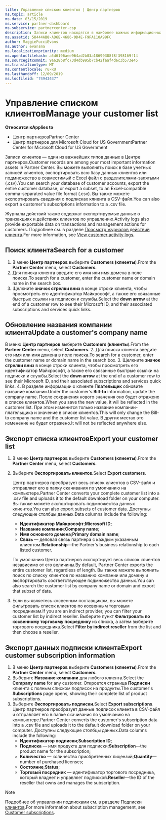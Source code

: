 ```yaml
---
title: Управление списком клиентов | Центр партнеров
ms.topic: article
ms.date: 03/15/2019
ms.service: partner-dashboard
ms.subservice: partnercenter-csp
description: Записи клиентов находятся в наиболее важных информационных ресурсах. Узнайте, как просматривать, искать, обновлять и экспортировать данные в списке клиентов.
ms.assetid: 58444AB8-AD6E-4686-9D4E-F9FA110A99FC
author: MaggiePucciEvans
ms.author: evansma
ms.localizationpriority: medium
ms.openlocfilehash: a5d6196aee964ad2b03a18699388f8f398169f14
ms.sourcegitcommit: 9a628b8fc73d4db995b7cb42faaf4d6c3b573e45
ms.translationtype: MT
ms.contentlocale: ru-RU
ms.lasthandoff: 12/09/2019
ms.locfileid: "74943437"
---
```

# <a name="manage-your-customer-list"></a><span data-ttu-id="fde2e-104">Управление списком клиентов</span><span class="sxs-lookup"><span data-stu-id="fde2e-104">Manage your customer list</span></span>

<span data-ttu-id="fde2e-105">**Относится к**</span><span class="sxs-lookup"><span data-stu-id="fde2e-105">**Applies to**</span></span>

-  <span data-ttu-id="fde2e-106">Центр партнеров</span><span class="sxs-lookup"><span data-stu-id="fde2e-106">Partner Center</span></span>
-  <span data-ttu-id="fde2e-107">Центр партнеров для Microsoft Cloud for US Government</span><span class="sxs-lookup"><span data-stu-id="fde2e-107">Partner Center for Microsoft Cloud for US Government</span></span>


<span data-ttu-id="fde2e-108">Записи клиентов — один из важнейших типов данных в Центре партнеров.</span><span class="sxs-lookup"><span data-stu-id="fde2e-108">Customer records are among your most important information assets in Partner Center.</span></span> <span data-ttu-id="fde2e-109">Вы можете выполнять поиск в базе учетных записей клиентов, экспортировать всю базу данных клиентов или подмножество в совместимый с Excel файл с разделителями-запятыми (.csv).</span><span class="sxs-lookup"><span data-stu-id="fde2e-109">You can search your database of customer accounts, export the entire customer database, or export a subset, to an Excel-compatible comma-separated value file format (.csv).</span></span> <span data-ttu-id="fde2e-110">Вы также можете экспортировать сведения о подписках клиента в CSV-файл.</span><span class="sxs-lookup"><span data-stu-id="fde2e-110">You can also export a customer's subscriptions information to a .csv file.</span></span>

<span data-ttu-id="fde2e-111">Журналы действий также содержат экспортируемые данные о транзакциях и действиях клиентов по управлению.</span><span class="sxs-lookup"><span data-stu-id="fde2e-111">Activity logs also provide exportable data on transactions and management actions for customers.</span></span> <span data-ttu-id="fde2e-112">Подробнее см. в разделе [Просмотр журналов действий клиента](activity-logs.md).</span><span class="sxs-lookup"><span data-stu-id="fde2e-112">For more information, see [View customer activity logs](activity-logs.md).</span></span>


## <a name="search-for-a-customer"></a><span data-ttu-id="fde2e-113">Поиск клиента</span><span class="sxs-lookup"><span data-stu-id="fde2e-113">Search for a customer</span></span>

1.  <span data-ttu-id="fde2e-114">В меню **Центр партнеров** выберите **Customers (клиенты**).</span><span class="sxs-lookup"><span data-stu-id="fde2e-114">From the **Partner Center** menu, select **Customers**.</span></span>
2.  <span data-ttu-id="fde2e-115">Для поиска клиента введите его имя или имя домена в поле поиска.</span><span class="sxs-lookup"><span data-stu-id="fde2e-115">To search for a customer, enter the customer name or domain name in the search box.</span></span>
3.  <span data-ttu-id="fde2e-116">Щелкните **значок стрелки вниз** в конце строки клиента, чтобы просмотреть его идентификатор Майкрософт, а также его связанные быстрые ссылки на подписки и службы.</span><span class="sxs-lookup"><span data-stu-id="fde2e-116">Select the **down arrow** at the end of a customer row to see their Microsoft ID, and their associated subscriptions and services quick links.</span></span>

## <a name="update-a-customers-company-name"></a><span data-ttu-id="fde2e-117">Обновление названия компании клиента</span><span class="sxs-lookup"><span data-stu-id="fde2e-117">Update a customer's company name</span></span>

<span data-ttu-id="fde2e-118">В меню **Центр партнеров** выберите **Customers (клиенты**).</span><span class="sxs-lookup"><span data-stu-id="fde2e-118">From the **Partner Center** menu, select **Customers**.</span></span>
2.  <span data-ttu-id="fde2e-119">Для поиска клиента введите его имя или имя домена в поле поиска.</span><span class="sxs-lookup"><span data-stu-id="fde2e-119">To search for a customer, enter the customer name or domain name in the search box.</span></span>
3.  <span data-ttu-id="fde2e-120">Щелкните **значок стрелки вниз** в конце строки клиента, чтобы просмотреть его идентификатор Майкрософт, а также его связанные быстрые ссылки на подписки и службы.</span><span class="sxs-lookup"><span data-stu-id="fde2e-120">Select the **down arrow** at the end of a customer row to see their Microsoft ID, and their associated subscriptions and services quick links.</span></span>
4.  <span data-ttu-id="fde2e-121">В разделе информации о клиенте **Плательщик** обновите название компании.</span><span class="sxs-lookup"><span data-stu-id="fde2e-121">Under the customer's **Bill-to** information, update the company name.</span></span> <span data-ttu-id="fde2e-122">После сохранения нового значения оно будет отражено в списке клиентов.</span><span class="sxs-lookup"><span data-stu-id="fde2e-122">When you save the new value, it will be reflected in the customer list.</span></span> <span data-ttu-id="fde2e-123">При этом изменится только название компании-плательщика и значение в списке клиентов.</span><span class="sxs-lookup"><span data-stu-id="fde2e-123">This will only change the Bill-to company name and the customer list value.</span></span> <span data-ttu-id="fde2e-124">В других местах это изменение не будет отражено.</span><span class="sxs-lookup"><span data-stu-id="fde2e-124">It will not be reflected anywhere else.</span></span>

## <a name="export-your-customer-list"></a><span data-ttu-id="fde2e-125">Экспорт списка клиентов</span><span class="sxs-lookup"><span data-stu-id="fde2e-125">Export your customer list</span></span>

1.  <span data-ttu-id="fde2e-126">В меню **Центр партнеров** выберите **Customers (клиенты**).</span><span class="sxs-lookup"><span data-stu-id="fde2e-126">From the **Partner Center** menu, select **Customers**.</span></span>
2.  <span data-ttu-id="fde2e-127">Выберите **Экспортировать клиентов**.</span><span class="sxs-lookup"><span data-stu-id="fde2e-127">Select **Export customers**.</span></span>

    <span data-ttu-id="fde2e-128">Центр партнеров преобразует весь список клиентов в CSV-файл и отправляет его в папку скачивания по умолчанию на компьютере.</span><span class="sxs-lookup"><span data-stu-id="fde2e-128">Partner Center converts your complete customer list into a .csv file and uploads it to the default download folder on your computer.</span></span> <span data-ttu-id="fde2e-129">Вы также можете экспортировать подмножества данных клиентов.</span><span class="sxs-lookup"><span data-stu-id="fde2e-129">You can also export subsets of customer data.</span></span> <span data-ttu-id="fde2e-130">Доступны следующие столбцы данных.</span><span class="sxs-lookup"><span data-stu-id="fde2e-130">Data columns include the following:</span></span>

    -   <span data-ttu-id="fde2e-131">**Идентификатор Майкрософт**;</span><span class="sxs-lookup"><span data-stu-id="fde2e-131">**Microsoft ID**;</span></span>
    -   <span data-ttu-id="fde2e-132">**Название компании**;</span><span class="sxs-lookup"><span data-stu-id="fde2e-132">**Company name**;</span></span>
    -   <span data-ttu-id="fde2e-133">**Имя основного домена**;</span><span class="sxs-lookup"><span data-stu-id="fde2e-133">**Primary domain name**;</span></span>
    -   <span data-ttu-id="fde2e-134">**Связь** — деловая связь партнера с каждым указанным клиентом.</span><span class="sxs-lookup"><span data-stu-id="fde2e-134">**Relationship**—the Partner's business relationship to each listed customer.</span></span>

    <span data-ttu-id="fde2e-135">По умолчанию Центр партнеров экспортирует весь список клиентов независимо от его величины.</span><span class="sxs-lookup"><span data-stu-id="fde2e-135">By default, Partner Center exports the entire customer list, regardless of length.</span></span> <span data-ttu-id="fde2e-136">Вы также можете выполнить поиск по списку клиентов по названию компании или домену и экспортировать соответствующее подмножество данных.</span><span class="sxs-lookup"><span data-stu-id="fde2e-136">You can also search the customer list by company name or domain and export that subset of data.</span></span>

3.  <span data-ttu-id="fde2e-137">Если вы являетесь косвенным поставщиком, вы можете фильтровать список клиентов по косвенным торговым посредникам.</span><span class="sxs-lookup"><span data-stu-id="fde2e-137">If you are an indirect provider, you can filter your customer list by indirect reseller.</span></span> <span data-ttu-id="fde2e-138">Выберите пункт **Фильтровать по косвенному торговому посреднику** из списка, а затем выберите торгового посредника.</span><span class="sxs-lookup"><span data-stu-id="fde2e-138">Select **Filter by indirect reseller** from the list and then choose a reseller.</span></span>


## <a name="export-customer-subscription-information"></a><span data-ttu-id="fde2e-139">Экспорт данных подписки клиента</span><span class="sxs-lookup"><span data-stu-id="fde2e-139">Export customer subscription information</span></span>

1.  <span data-ttu-id="fde2e-140">В меню **Центр партнеров** выберите **Customers (клиенты**).</span><span class="sxs-lookup"><span data-stu-id="fde2e-140">From the **Partner Center** menu, select **Customers**.</span></span>
2.  <span data-ttu-id="fde2e-141">Выберите **Название компании** для любого клиента.</span><span class="sxs-lookup"><span data-stu-id="fde2e-141">Select the **Company name** for any customer.</span></span> <span data-ttu-id="fde2e-142">Откроется страница **Подписки** клиента с полным списком подписок на продукты.</span><span class="sxs-lookup"><span data-stu-id="fde2e-142">The customer's **Subscriptions** page opens, showing their complete list of product subscriptions.</span></span>
3.  <span data-ttu-id="fde2e-143">Выберите **Экспортировать подписки**.</span><span class="sxs-lookup"><span data-stu-id="fde2e-143">Select **Export subscriptions**.</span></span> <span data-ttu-id="fde2e-144">Центр партнеров преобразует данные подписок клиента в CSV-файл и отправляет его в папке скачивания по умолчанию на компьютере.</span><span class="sxs-lookup"><span data-stu-id="fde2e-144">Partner Center converts the customer's subscription data into a .csv file and uploads it to the default download folder on your computer.</span></span> <span data-ttu-id="fde2e-145">Доступны следующие столбцы данных.</span><span class="sxs-lookup"><span data-stu-id="fde2e-145">Data columns include the following:</span></span>
    -   <span data-ttu-id="fde2e-146">**Идентификатор подписки**;</span><span class="sxs-lookup"><span data-stu-id="fde2e-146">**Subscription ID**;</span></span>
    -   <span data-ttu-id="fde2e-147">**Подписка** — имя продукта для подписки;</span><span class="sxs-lookup"><span data-stu-id="fde2e-147">**Subscription**—the product name for the subscription;</span></span>
    -   <span data-ttu-id="fde2e-148">**Количество** — количество приобретенных лицензий;</span><span class="sxs-lookup"><span data-stu-id="fde2e-148">**Quantity**—number of purchased licenses;</span></span>
    -   <span data-ttu-id="fde2e-149">**Состояние**;</span><span class="sxs-lookup"><span data-stu-id="fde2e-149">**Status**;</span></span>
    -   <span data-ttu-id="fde2e-150">**Торговый посредник** — идентификатор торгового посредника, который владеет и управляет подпиской.</span><span class="sxs-lookup"><span data-stu-id="fde2e-150">**Reseller**—the ID of the reseller that owns and manages the subscription.</span></span>

> [!NOTE]  
> <span data-ttu-id="fde2e-151">Подробнее об управлении подписками см. в разделе [Подписки клиентов](customer-subscriptions.md).</span><span class="sxs-lookup"><span data-stu-id="fde2e-151">For more information about subscription management, see [Customer subscriptions](customer-subscriptions.md).</span></span>

     

 

 



